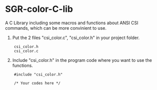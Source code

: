 # SGR-color-C-lib
A C Library including some macros and functions about ANSI CSI commands, which can be more convinient to use.

1. Put the 2 files "csi_color.c", "csi_color.h" in your project folder.
```
    csi_color.h
    csi_color.c
```

2. Include "csi_color.h" in the program code where you want to use the functions.
```
    #include "csi_color.h"

    /* Your codes here */
``` 
